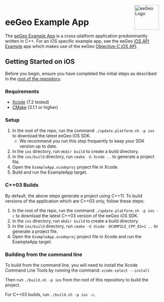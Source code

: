 <a href="http://www.eegeo.com/">
    <img src="http://cdn2.eegeo.com/wp-content/uploads/2016/03/eegeo_logo_quite_big.png" alt="eeGeo Logo" title="eegeo" align="right" height="80px" />
</a>

# eeGeo Example App

The [eeGeo Example App](https://github.com/eegeo/eegeo-example-app) is a cross-platform application predominantly written in C\+\+. For an iOS specific example app, see the eeGeo [iOS API Example](https://github.com/eegeo/ios-api-example) app which makes use of the eeGeo [Objective-C iOS API](https://github.com/eegeo/ios-api).

## Getting Started on iOS

Before you begin, ensure you have completed the initial steps as described in the [root of the repository](https://github.com/eegeo/eegeo-example-app).

### Requirements

- [Xcode](https://developer.apple.com/xcode/) (7.2 tested)
- [CMake](https://cmake.org/) (3.1.1  or higher)

### Setup

1.  In the root of the repo, run the command `./update.platform.sh -p ios` to download the latest eeGeo iOS SDK.
	*	We recommend you run this step frequently to keep your SDK version up to date.
2.  In the `ios` directory, run `mkdir build` to create a build directory.
3.  In the `ios/build` directory, run `cmake -G Xcode ..` to generate a project file.
4.  Open the `ExampleApp.xcodeproj` project file in Xcode.
5.  Build and run the ExampleApp target.

### C++03 Builds

By default, the above steps generate a project using C\+\+11. To build versions of the application which are C\+\+03 only, follow these steps:

1.  In the root of the repo, run the command `./update.platform.sh -p ios -c` to download the latest C\+\+03 version of the eeGeo iOS SDK.
2.  In the `ios` directory, run `mkdir build` to create a build directory.
3.  In the `ios/build` directory, run `cmake -G Xcode -DCOMPILE_CPP_03=1 ..` to generate a project file.
4.  Open the `ExampleApp.xcodeproj` project file in Xcode and run the ExampleApp target.

### Building from the command line

To build from the command line, you will need to install the Xcode Command Line Tools by running the command: `xcode-select --install`

Then run `./build.sh -p ios` from the root of this repository to build the project.

For C\+\+03 builds, run `./build.sh -p ios -c`.